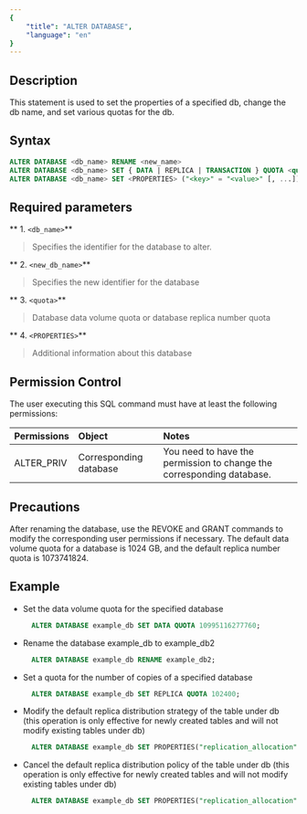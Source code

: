 ```yaml
---
{
    "title": "ALTER DATABASE",
    "language": "en"
}
---
```


## Description

This statement is used to set the properties of a specified db, change the db name, and set various quotas for the db.

## Syntax

```sql
ALTER DATABASE <db_name> RENAME <new_name>
ALTER DATABASE <db_name> SET { DATA | REPLICA | TRANSACTION } QUOTA <quota>
ALTER DATABASE <db_name> SET <PROPERTIES> ("<key>" = "<value>" [, ...])
```

## Required parameters

** 1. `<db_name>`**
>  Specifies the identifier for the database to alter.

** 2. `<new_db_name>`**
>  Specifies the new identifier for the database

** 3. `<quota>`**
>  Database data volume quota or database replica number quota

** 4. `<PROPERTIES>`**
>  Additional information about this database

## Permission Control

The user executing this SQL command must have at least the following permissions:

| Permissions         | Object   | Notes            |
|:-----------|:-----|:--------------|
| ALTER_PRIV | Corresponding database | You need to have the permission to change the corresponding database. |

## Precautions

After renaming the database, use the REVOKE and GRANT commands to modify the corresponding user permissions if necessary. The default data volume quota for a database is 1024 GB, and the default replica number quota is 1073741824.

## Example

- Set the data volume quota for the specified database

  ```sql
    ALTER DATABASE example_db SET DATA QUOTA 10995116277760;
  ```

- Rename the database example_db to example_db2

  ```sql
    ALTER DATABASE example_db RENAME example_db2;
  ```

- Set a quota for the number of copies of a specified database

  ```sql
    ALTER DATABASE example_db SET REPLICA QUOTA 102400;
  ```

- Modify the default replica distribution strategy of the table under db (this operation is only effective for newly created tables and will not modify existing tables under db)

  ```sql
    ALTER DATABASE example_db SET PROPERTIES("replication_allocation" = "tag.location.default:2");
  ```

- Cancel the default replica distribution policy of the table under db (this operation is only effective for newly created tables and will not modify existing tables under db)

  ```sql
    ALTER DATABASE example_db SET PROPERTIES("replication_allocation" = "");
  ```
